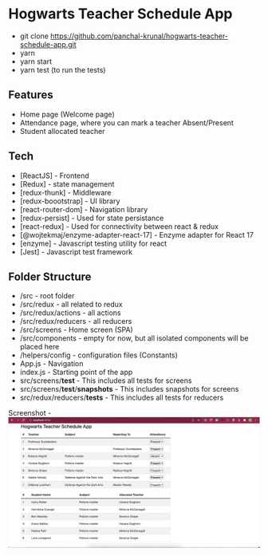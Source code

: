 # Hogwarts Teacher Schedule App

- git clone https://github.com/panchal-krunal/hogwarts-teacher-schedule-app.git
- yarn
- yarn start
- yarn test (to run the tests)
## Features

- Home page (Welcome page)
- Attendance page, where you can mark a teacher Absent/Present
- Student allocated teacher

## Tech

- [ReactJS] - Frontend
- [Redux] - state management
- [redux-thunk] - Middleware
- [redux-boootstrap] - UI library
- [react-router-dom] - Navigation library
- [redux-persist] - Used for state persistance 
- [react-redux] - Used for connectivity between react & redux
- [@wojtekmaj/enzyme-adapter-react-17] - Enzyme adapter for React 17
- [enzyme] - Javascript testing utility for react 
- [Jest] - Javascript test framework

## Folder Structure
- /src - root folder
- /src/redux - all related to redux
- /src/redux/actions - all actions
- /src/redux/reducers - all reducers
- /src/screens - Home screen (SPA)
- /src/components - empty for now, but all isolated components will be placed here
- /helpers/config - configuration files (Constants)
- App.js - Navigation
- index.js - Starting point of the app
- src/screens/__test__ - This includes all tests for screens
- src/screens/__test__/__snapshots__ - This includes snapshots for screens
- src/redux/reducers/__tests__ - This includes all tests for reducers

Screenshot - 
![Screenshot for Teacher attendance & Student allocation table](https://github.com/panchal-krunal/hogwarts-teacher-schedule-app/blob/master/images/final.png?raw=true)

